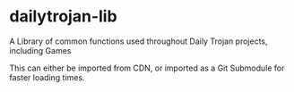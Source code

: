 # dailytrojan-lib
 A Library of common functions used throughout Daily Trojan projects, including Games

This can either be imported from CDN, or imported as a Git Submodule for faster loading times.